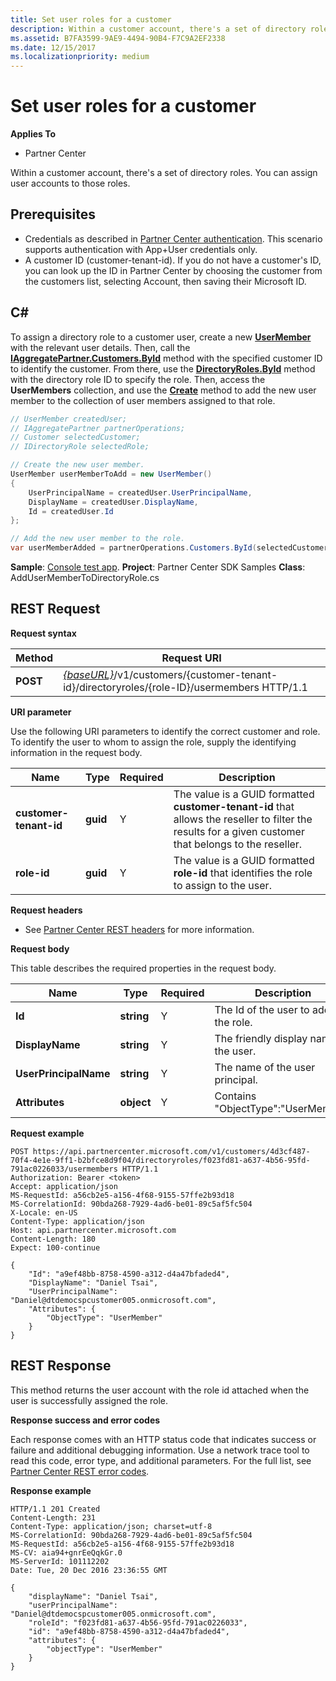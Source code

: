 ```yaml
---
title: Set user roles for a customer
description: Within a customer account, there's a set of directory roles. You can assign user accounts to those roles.
ms.assetid: B7FA3599-9AE9-4494-90B4-F7C9A2EF2338
ms.date: 12/15/2017
ms.localizationpriority: medium
---
```


# Set user roles for a customer


**Applies To**

- Partner Center

Within a customer account, there's a set of directory roles. You can assign user accounts to those roles.

## <span id="Prerequisites"/><span id="prerequisites"/><span id="PREREQUISITES"/>Prerequisites


- Credentials as described in [Partner Center authentication](partner-center-authentication.md). This scenario supports authentication with App+User credentials only.
- A customer ID (customer-tenant-id). If you do not have a customer's ID, you can look up the ID in Partner Center by choosing the customer from the customers list, selecting Account, then saving their Microsoft ID.

## <span id="C_"/><span id="c_"/>C#


To assign a directory role to a customer user, create a new [**UserMember**](https://docs.microsoft.com/dotnet/api/microsoft.store.partnercenter.models.roles.usermember) with the relevant user details. Then, call the [**IAggregatePartner.Customers.ById**](https://docs.microsoft.com/dotnet/api/microsoft.store.partnercenter.customers.icustomercollection.byid) method with the specified customer ID to identify the customer. From there, use the [**DirectoryRoles.ById**](https://docs.microsoft.com/dotnet/api/microsoft.store.partnercenter.customerdirectoryroles.idirectoryrolecollection.byid) method with the directory role ID to specify the role. Then, access the **UserMembers** collection, and use the [**Create**](https://docs.microsoft.com/dotnet/api/microsoft.store.partnercenter.customerdirectoryroles.iusermembercollection.create) method to add the new user member to the collection of user members assigned to that role.

``` csharp
// UserMember createdUser;
// IAggregatePartner partnerOperations;
// Customer selectedCustomer;
// IDirectoryRole selectedRole;

// Create the new user member.
UserMember userMemberToAdd = new UserMember()
{
    UserPrincipalName = createdUser.UserPrincipalName,
    DisplayName = createdUser.DisplayName,
    Id = createdUser.Id
};

// Add the new user member to the role.
var userMemberAdded = partnerOperations.Customers.ById(selectedCustomer.Id).DirectoryRoles.ById(selectedRole.Id).UserMembers.Create(userMemberToAdd);
```

**Sample**: [Console test app](console-test-app.md). **Project**: Partner Center SDK Samples **Class**: AddUserMemberToDirectoryRole.cs

## <span id="REST_Request"/><span id="rest_request"/><span id="REST_REQUEST"/>REST Request


**Request syntax**

| Method   | Request URI                                                                                                                 |
|----------|-----------------------------------------------------------------------------------------------------------------------------|
| **POST** | [*{baseURL}*](partner-center-rest-urls.md)/v1/customers/{customer-tenant-id}/directoryroles/{role-ID}/usermembers HTTP/1.1 |

 

**URI parameter**

Use the following URI parameters to identify the correct customer and role. To identify the user to whom to assign the role, supply the identifying information in the request body.

| Name                   | Type     | Required | Description                                                                                                                                            |
|------------------------|----------|----------|--------------------------------------------------------------------------------------------------------------------------------------------------------|
| **customer-tenant-id** | **guid** | Y        | The value is a GUID formatted **customer-tenant-id** that allows the reseller to filter the results for a given customer that belongs to the reseller. |
| **role-id**            | **guid** | Y        | The value is a GUID formatted **role-id** that identifies the role to assign to the user.                                                              |

 

**Request headers**

- See [Partner Center REST headers](headers.md) for more information.

**Request body**

This table describes the required properties in the request body.

| Name                  | Type       | Required | Description                            |
|-----------------------|------------|----------|----------------------------------------|
| **Id**                | **string** | Y        | The Id of the user to add to the role. |
| **DisplayName**       | **string** | Y        | The friendly display name of the user. |
| **UserPrincipalName** | **string** | Y        | The name of the user principal.        |
| **Attributes**        | **object** | Y        | Contains "ObjectType":"UserMember"     |

 

**Request example**

```http
POST https://api.partnercenter.microsoft.com/v1/customers/4d3cf487-70f4-4e1e-9ff1-b2bfce8d9f04/directoryroles/f023fd81-a637-4b56-95fd-791ac0226033/usermembers HTTP/1.1
Authorization: Bearer <token>
Accept: application/json
MS-RequestId: a56cb2e5-a156-4f68-9155-57ffe2b93d18
MS-CorrelationId: 90bda268-7929-4ad6-be01-89c5af5fc504
X-Locale: en-US
Content-Type: application/json
Host: api.partnercenter.microsoft.com
Content-Length: 180
Expect: 100-continue

{
    "Id": "a9ef48bb-8758-4590-a312-d4a47bfaded4",
    "DisplayName": "Daniel Tsai",
    "UserPrincipalName": "Daniel@dtdemocspcustomer005.onmicrosoft.com",
    "Attributes": {
        "ObjectType": "UserMember"
    }
}
```

## <span id="REST_Response"/><span id="rest_response"/><span id="REST_RESPONSE"/>REST Response


This method returns the user account with the role id attached when the user is successfully assigned the role.

**Response success and error codes**

Each response comes with an HTTP status code that indicates success or failure and additional debugging information. Use a network trace tool to read this code, error type, and additional parameters. For the full list, see [Partner Center REST error codes](error-codes.md).

**Response example**

```http
HTTP/1.1 201 Created
Content-Length: 231
Content-Type: application/json; charset=utf-8
MS-CorrelationId: 90bda268-7929-4ad6-be01-89c5af5fc504
MS-RequestId: a56cb2e5-a156-4f68-9155-57ffe2b93d18
MS-CV: aia94+gnrEeQqkGr.0
MS-ServerId: 101112202
Date: Tue, 20 Dec 2016 23:36:55 GMT

{
    "displayName": "Daniel Tsai",
    "userPrincipalName": "Daniel@dtdemocspcustomer005.onmicrosoft.com",
    "roleId": "f023fd81-a637-4b56-95fd-791ac0226033",
    "id": "a9ef48bb-8758-4590-a312-d4a47bfaded4",
    "attributes": {
        "objectType": "UserMember"
    }
}
```

 

 




